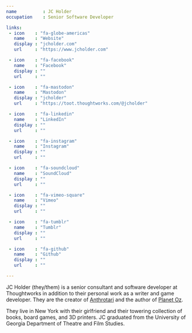```yaml
---
name          : JC Holder
occupation    : Senior Software Developer

links:
 - icon    : "fa-globe-americas"
   name    : "Website"
   display : "jcholder.com"
   url     : "https://www.jcholder.com"

 - icon    : "fa-facebook"
   name    : "Facebook"
   display : ""
   url     : ""

 - icon    : "fa-mastodon"
   name    : "Mastodon"
   display : "jcholder"
   url     : "https://toot.thoughtworks.com/@jcholder"

 - icon    : "fa-linkedin"
   name    : "LinkedIn"
   display : ""
   url     : ""

 - icon    : "fa-instagram"
   name    : "Instagram"
   display : ""
   url     : ""

 - icon    : "fa-soundcloud"
   name    : "SoundCloud"
   display : ""
   url     : ""

 - icon    : "fa-vimeo-square"
   name    : "Vimeo"
   display : ""
   url     : ""

 - icon    : "fa-tumblr"
   name    : "Tumblr"
   display : ""
   url     : ""

 - icon    : "fa-github"
   name    : "Github"
   display : ""
   url     : ""

---
```

JC Holder (they/them) is a senior consultant and software developer at Thoughtworks in addition to their personal work as a writer and game developer. They are the creator of [Anthrotari](https://anthrotari.com) and the author of [Planet Oz](https://planetoz.net).

They live in New York with their girlfriend and their towering collection of books, board games, and 3D printers. JC graduated from the University of Georgia Department of Theatre and Film Studies.